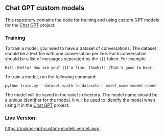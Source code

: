 ## Chat GPT custom models

This repository contains the code for training and using custom GPT models for the [Chat GPT](https://chatgpt.com) project.

### Training

To train a model, you need to have a dataset of conversations. The dataset should be a text file with one conversation per line. Each conversation should be a list of messages separated by the `|||` token. For example:

```
Hi!|||Hello! How are you?|||I'm fine, thanks!|||That's good to hear!
``` 

To train a model, run the following command:

```
python train.py --dataset <path to dataset> --model_name <model name>
```

The model will be saved in the `models` directory. The model name should be a unique identifier for the model. It will be used to identify the model when using it in the [Chat GPT](https://chatgpt.com) project.

### Live Version:

https://rookas-gpt-custom-models.vercel.app/
